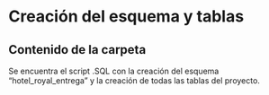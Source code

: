 # Creación del esquema y tablas

## Contenido de la carpeta

Se encuentra el script .SQL con la creación del esquema “hotel_royal_entrega” y la creación de todas las tablas del proyecto.
